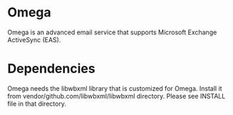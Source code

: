 # Omega
Omega is an advanced email service that supports Microsoft Exchange ActiveSync (EAS).

# Dependencies
Omega needs the libwbxml library that is customized for Omega. Install it from vendor/github.com/libwbxml/libwbxml directory. Please see INSTALL file in that directory.

